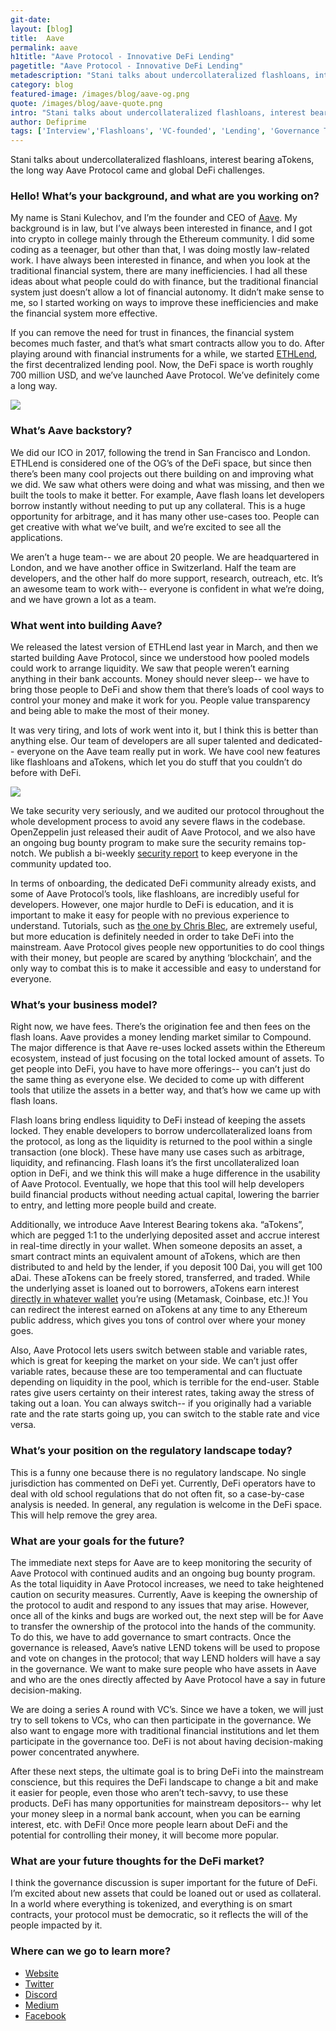 ```yaml
---
git-date:
layout: [blog]
title:  Aave
permalink: aave
h1title: "Aave Protocol - Innovative DeFi Lending"
pagetitle: "Aave Protocol - Innovative DeFi Lending"
metadescription: "Stani talks about undercollateralized flashloans, interest bearing aTokens, the long way Aave Protocol came and global DeFi challenges"
category: blog
featured-image: /images/blog/aave-og.png
quote: /images/blog/aave-quote.png
intro: "Stani talks about undercollateralized flashloans, interest bearing aTokens, the long way Aave Protocol came and global DeFi challenges"
author: Defiprime
tags: ['Interview','Flashloans', 'VC-founded', 'Lending', 'Governance Token' ]
---
```

Stani talks about undercollateralized flashloans, interest bearing aTokens, the long way Aave Protocol came and global DeFi challenges.    

### Hello! What’s your background, and what are you working on?

My name is Stani Kulechov, and I’m the founder and CEO of [Aave](https://aave.com/). My background is in law, but I’ve always been interested in finance, and I got into crypto in college mainly through the Ethereum community. I did some coding as a teenager, but other than that, I was doing mostly law-related work. I have always been interested in finance, and when you look at the traditional financial system, there are many inefficiencies. I had all these ideas about what people could do with finance, but the traditional financial system just doesn’t allow a lot of financial autonomy. It didn’t make sense to me, so I started working on ways to improve these inefficiencies and make the financial system more effective.

If you can remove the need for trust in finances, the financial system becomes much faster, and that’s what smart contracts allow you to do. After playing around with financial instruments for a while, we started [ETHLend](/ethlend), the first decentralized lending pool. Now, the DeFi space is worth roughly 700 million USD, and we’ve launched Aave Protocol. We’ve definitely come a long way.

![](/images/blog/aave-image4.png)

### What’s Aave backstory?

We did our ICO in 2017, following the trend in San Francisco and London. ETHLend is considered one of the OG’s of the DeFi space, but since then there’s been many cool projects out there building on and improving what we did. We saw what others were doing and what was missing, and then we built the tools to make it better. For example, Aave flash loans let developers borrow instantly without needing to put up any collateral. This is a huge opportunity for arbitrage, and it has many other use-cases too. People can get creative with what we’ve built, and we’re excited to see all the applications.

We aren’t a huge team-- we are about 20 people. We are headquartered in London, and we have another office in Switzerland. Half the team are developers, and the other half do more support, research, outreach, etc. It’s an awesome team to work with-- everyone is confident in what we’re doing, and we have grown a lot as a team.

### What went into building Aave?

We released the latest version of ETHLend last year in March, and then we started building Aave Protocol, since we understood how pooled models could work to arrange liquidity. We saw that people weren’t earning anything in their bank accounts. Money should never sleep-- we have to bring those people to DeFi and show them that there’s loads of cool ways to control your money and make it work for you. People value transparency and being able to make the most of their money.

It was very tiring, and lots of work went into it, but I think this is better than anything else.  Our team of developers are all super talented and dedicated-- everyone on the Aave team really put in work. We have cool new features like flashloans and aTokens, which let you do stuff that you couldn’t do before with DeFi.

![](/images/blog/aave-image2.gif)

We take security very seriously, and we audited our protocol throughout the whole development process to avoid any severe flaws in the codebase. OpenZeppelin just released their audit of Aave Protocol, and we also have an ongoing bug bounty program to make sure the security remains top-notch. We publish a bi-weekly [security report](https://medium.com/aave/aave-security-report-d5a2edfe8e05) to keep everyone in the community updated too.

In terms of onboarding, the dedicated DeFi community already exists, and some of Aave Protocol’s tools, like flashloans, are incredibly useful for developers. However, one major hurdle to DeFi is education, and it is important to make it easy for people with no previous experience to understand. Tutorials, such as [the one by Chris Blec](https://www.youtube.com/watch?v=BiseNyNpniE), are extremely useful, but more education is definitely needed in order to take DeFi into the mainstream. Aave Protocol gives people new opportunities to do cool things with their money, but people are scared by anything ‘blockchain’, and the only way to combat this is to make it accessible and easy to understand for everyone.

### What’s your business model?

Right now, we have fees. There’s the origination fee and then fees on the flash loans. Aave provides a money lending market similar to Compound. The major difference is that Aave re-uses locked assets within the Ethereum ecosystem, instead of just focusing on the total locked amount of assets. To get people into DeFi, you have to have more offerings-- you can’t just do the same thing as everyone else. We decided to come up with different tools that utilize the assets in a better way, and that’s how we came up with flash loans.

Flash loans bring endless liquidity to DeFi instead of keeping the assets locked. They enable developers to borrow undercollateralized loans from the protocol, as long as the liquidity is returned to the pool within a single transaction (one block). These have many use cases such as arbitrage, liquidity, and refinancing. Flash loans it’s the first uncollateralized loan option in DeFi, and we think this will make a huge difference in the usability of Aave Protocol. Eventually, we hope that this tool will help developers build financial products without needing actual capital, lowering the barrier to entry, and letting more people build and create.

Additionally, we introduce Aave Interest Bearing tokens aka. “aTokens”, which are pegged 1:1 to the underlying deposited asset and accrue interest in real-time directly in your wallet. When someone deposits an asset, a smart contract mints an equivalent amount of aTokens, which are then distributed to and held by the lender, if you deposit 100 Dai, you will get 100 aDai. These aTokens can be freely stored, transferred, and traded. While the underlying asset is loaned out to borrowers, aTokens earn interest [directly in whatever wallet](https://twitter.com/AaveAave/status/1220768750879891459) you’re using (Metamask, Coinbase, etc.)! You can redirect the interest earned on aTokens at any time to any Ethereum public address, which gives you tons of control over where your money goes.

Also, Aave Protocol lets users switch between stable and variable rates, which is great for keeping the market on your side. We can’t just offer variable rates, because these are too temperamental and can fluctuate depending on liquidity in the pool, which is terrible for the end-user. Stable rates give users certainty on their interest rates, taking away the stress of taking out a loan. You can always switch-- if you originally had a variable rate and the rate starts going up, you can switch to the stable rate and vice versa.

### What’s your position on the regulatory landscape today?

This is a funny one because there is no regulatory landscape. No single jurisdiction has commented on DeFi yet. Currently, DeFi operators have to deal with old school regulations that do not often fit, so a case-by-case analysis is needed. In general, any regulation is welcome in the DeFi space. This will help remove the grey area.

### What are your goals for the future?

The immediate next steps for Aave are to keep monitoring the security of Aave Protocol with continued audits and an ongoing bug bounty program. As the total liquidity in Aave Protocol increases, we need to take heightened caution on security measures. Currently, Aave is keeping the ownership of the protocol to audit and respond to any issues that may arise. However, once all of the kinks and bugs are worked out, the next step will be for Aave to transfer the ownership of the protocol into the hands of the community. To do this, we have to add governance to smart contracts. Once the governance is released, Aave’s native LEND tokens will be used to propose and vote on changes in the protocol; that way LEND holders will have a say in the governance. We want to make sure people who have assets in Aave and who are the ones directly affected by Aave Protocol have a say in future decision-making.

We are doing a series A round with VC’s. Since we have a token, we will just try to sell tokens to VCs, who can then participate in the governance. We also want to engage more with traditional financial institutions and let them participate in the governance too. DeFi is not about having decision-making power concentrated anywhere.

After these next steps, the ultimate goal is to bring DeFi into the mainstream conscience, but this requires the DeFi landscape to change a bit and make it easier for people, even those who aren’t tech-savvy, to use these products. DeFi has many opportunities for mainstream depositors-- why let your money sleep in a normal bank account, when you can be earning interest, etc. with DeFi! Once more people learn about DeFi and the potential for controlling their money, it will become more popular.

### What are your future thoughts for the DeFi market?

I think the governance discussion is super important for the future of DeFi. I’m excited about new assets that could be loaned out or used as collateral. In a world where everything is tokenized, and everything is on smart contracts, your protocol must be democratic, so it reflects the will of the people impacted by it.

### Where can we go to learn more?

- [Website](https://aave.com/)
- [Twitter](https://twitter.com/AaveAave)
- [Discord](https://aave.com/discord)
- [Medium](https://medium.com/aave)
- [Facebook](https://www.facebook.com/AaveCom/)
